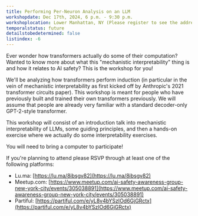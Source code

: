 ```yaml
---
title: Performing Per-Neuron Analysis on an LLM
workshopdate: Dec 17th, 2024, 6 p.m. - 9:30 p.m.
workshoplocation: Lower Manhattan, NY (Please register to see the address!)
temporalstatus: future
detailstobedetermined: false
listindex: -6
---
```


Ever wonder how transformers actually do some of their computation? Wanted to
know more about what this "mechanistic interpretability" thing is and how it
relates to AI safety? This is the workshop for you!

We'll be analyzing how transformers perform induction (in particular in the vein
of mechanistic interpretability as first kicked off by Anthropic's 2021
transformer circuits paper). This workshop is meant for people who have
previously built and trained their own transformers previously. We will assume
that people are already very familiar with a standard decoder-only GPT-2-style
transformer.

This workshop will consist of an introduction talk into mechanistic
interpretability of LLMs, some guiding principles, and then a hands-on exercise
where we actually do some interpretability exercises.

You will need to bring a computer to participate!

If you're planning to attend please RSVP through at least one of the following platforms:

+ Lu.ma: [https://lu.ma/8ibsgv82](https://lu.ma/8ibsgv82)
+ Meetup.com: [https://www.meetup.com/ai-safety-awareness-group-new-york-city/events/305038891](https://www.meetup.com/ai-safety-awareness-group-new-york-city/events/305038891)
+ Partiful: [https://partiful.com/e/yL8v4bYSzIOd6GjGRctx](https://partiful.com/e/yL8v4bYSzIOd6GjGRctx)
